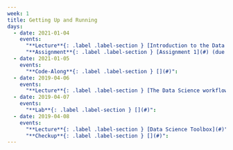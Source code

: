 ```yaml
---
week: 1
title: Getting Up and Running
days:
  - date: 2021-01-04
    events:
      "**Lecture**{: .label .label-section } [Introduction to the Data Science landscape](#)":
      "**Assignment**{: .label .label-section } [Assignment 1](#) (due Jan 11)":
  - date: 2021-01-05
    events:
      "**Code-Along**{: .label .label-section } [](#)":
  - date: 2019-04-06
    events:
      "**Lecture**{: .label .label-section } [The Data Science workflow](#)":
  - date: 2019-04-07
    events:
      "**Lab**{: .label .label-section } [](#)":
  - date: 2019-04-08
    events:
      "**Lecture**{: .label .label-section } [Data Science Toolbox](#)":
      "**Checkup**{: .label .label-section } [](#)":
---
```

